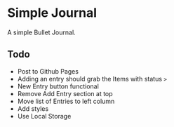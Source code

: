 # Simple Journal

A simple Bullet Journal. 

## Todo

- Post to Github Pages
- Adding an entry should grab the Items with status `>`
- New Entry button functional
- Remove Add Entry section at top
- Move list of Entries to left column
- Add styles 
- Use Local Storage
